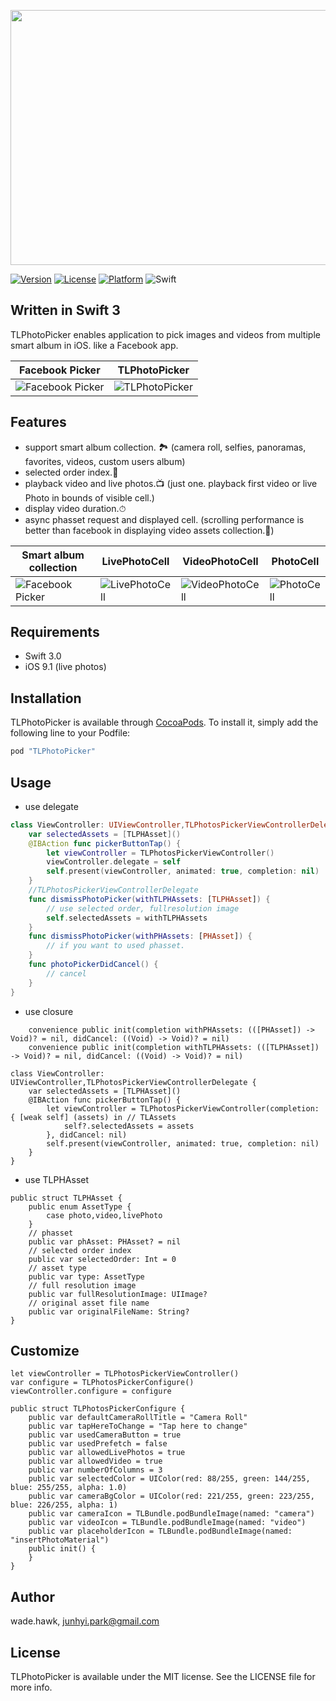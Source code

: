 <p align="center"><img src="./Images/tlphotologo.png" width="700" height="408" /></p>

[![Version](https://img.shields.io/cocoapods/v/TLPhotoPicker.svg?style=flat)](http://cocoapods.org/pods/TLPhotoPicker)
[![License](https://img.shields.io/cocoapods/l/TLPhotoPicker.svg?style=flat)](http://cocoapods.org/pods/TLPhotoPicker)
[![Platform](https://img.shields.io/cocoapods/p/TLPhotoPicker.svg?style=flat)](http://cocoapods.org/pods/TLPhotoPicker)
![Swift](https://img.shields.io/badge/%20in-swift%203.0-orange.svg)

## Written in Swift 3

TLPhotoPicker enables application to pick images and videos from multiple smart album in iOS. like a Facebook app.

| Facebook Picker | TLPhotoPicker  |
| ------------- | ------------- |
| ![Facebook Picker](Images/facebook_ex.gif)  | ![TLPhotoPicker](Images/tlphotopicker_ex.gif)  |

## Features

- support smart album collection. 🏞
(camera roll, selfies, panoramas, favorites, videos, custom users album)
- selected order index.📱
- playback video and live photos.📺
(just one. playback first video or live Photo in bounds of visible cell.)
- display video duration.⏱
- async phasset request and displayed cell.
(scrolling performance is better than facebook in displaying video assets collection.🙋)

| Smart album collection | LivePhotoCell | VideoPhotoCell  | PhotoCell |
| ------------- | ------------- | ------------- | ------------- |
| ![Facebook Picker](Images/smartalbum.png)  | ![LivePhotoCell](Images/livephotocell.png)  | ![VideoPhotoCell](Images/videophotocell.png)  | ![PhotoCell](Images/photocell.png)  |

## Requirements

- Swift 3.0
- iOS 9.1 (live photos)

## Installation

TLPhotoPicker is available through [CocoaPods](http://cocoapods.org). To install
it, simply add the following line to your Podfile:

```ruby
pod "TLPhotoPicker"
```

## Usage
- use delegate
```swift 
class ViewController: UIViewController,TLPhotosPickerViewControllerDelegate {
    var selectedAssets = [TLPHAsset]()
    @IBAction func pickerButtonTap() {
        let viewController = TLPhotosPickerViewController()
        viewController.delegate = self
        self.present(viewController, animated: true, completion: nil)
    }
    //TLPhotosPickerViewControllerDelegate
    func dismissPhotoPicker(withTLPHAssets: [TLPHAsset]) {
        // use selected order, fullresolution image
        self.selectedAssets = withTLPHAssets
    }
    func dismissPhotoPicker(withPHAssets: [PHAsset]) {
        // if you want to used phasset. 
    }
    func photoPickerDidCancel() {
        // cancel
    }
}
```
- use closure
```
    convenience public init(completion withPHAssets: (([PHAsset]) -> Void)? = nil, didCancel: ((Void) -> Void)? = nil)
    convenience public init(completion withTLPHAssets: (([TLPHAsset]) -> Void)? = nil, didCancel: ((Void) -> Void)? = nil)
```
```
class ViewController: UIViewController,TLPhotosPickerViewControllerDelegate {
    var selectedAssets = [TLPHAsset]()
    @IBAction func pickerButtonTap() {
        let viewController = TLPhotosPickerViewController(completion: { [weak self] (assets) in // TLAssets
            self?.selectedAssets = assets
        }, didCancel: nil)
        self.present(viewController, animated: true, completion: nil)
    }
}

```
- use TLPHAsset
```
public struct TLPHAsset {
    public enum AssetType {
        case photo,video,livePhoto
    }
    // phasset 
    public var phAsset: PHAsset? = nil
    // selected order index
    public var selectedOrder: Int = 0
    // asset type
    public var type: AssetType
    // full resolution image 
    public var fullResolutionImage: UIImage?
    // original asset file name
    public var originalFileName: String?
}
```

## Customize

```
let viewController = TLPhotosPickerViewController()
var configure = TLPhotosPickerConfigure()
viewController.configure = configure

public struct TLPhotosPickerConfigure {
    public var defaultCameraRollTitle = "Camera Roll"
    public var tapHereToChange = "Tap here to change"
    public var usedCameraButton = true
    public var usedPrefetch = false
    public var allowedLivePhotos = true
    public var allowedVideo = true
    public var numberOfColumns = 3
    public var selectedColor = UIColor(red: 88/255, green: 144/255, blue: 255/255, alpha: 1.0)
    public var cameraBgColor = UIColor(red: 221/255, green: 223/255, blue: 226/255, alpha: 1)
    public var cameraIcon = TLBundle.podBundleImage(named: "camera")
    public var videoIcon = TLBundle.podBundleImage(named: "video")
    public var placeholderIcon = TLBundle.podBundleImage(named: "insertPhotoMaterial")
    public init() {
    }
}

```

## Author

wade.hawk, junhyi.park@gmail.com

## License

TLPhotoPicker is available under the MIT license. See the LICENSE file for more info.

